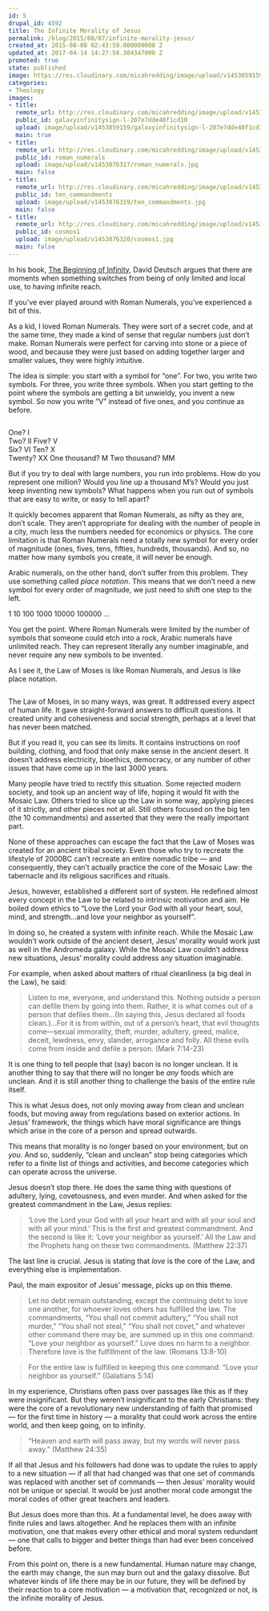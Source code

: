 ```yaml
---
id: 5
drupal_id: 4592
title: The Infinite Morality of Jesus
permalink: /blog/2015/08/07/infinite-morality-jesus/
created_at: 2015-08-08 02:43:59.000000000 Z
updated_at: 2017-04-14 14:27:58.304347000 Z
promoted: true
state: published
image: https://res.cloudinary.com/micahredding/image/upload/v1453059159/galaxyinfinitysign-l-207e7dde40f1cd10.jpg
categories:
- Theology
images:
- title: 
  remote_url: http://res.cloudinary.com/micahredding/image/upload/v1453059159/galaxyinfinitysign-l-207e7dde40f1cd10.jpg
  public_id: galaxyinfinitysign-l-207e7dde40f1cd10
  upload: image/upload/v1453059159/galaxyinfinitysign-l-207e7dde40f1cd10.jpg
  main: true
- title: 
  remote_url: http://res.cloudinary.com/micahredding/image/upload/v1453076317/roman_numerals.jpg
  public_id: roman_numerals
  upload: image/upload/v1453076317/roman_numerals.jpg
  main: false
- title: 
  remote_url: http://res.cloudinary.com/micahredding/image/upload/v1453076319/ten_commandments.jpg
  public_id: ten_commandments
  upload: image/upload/v1453076319/ten_commandments.jpg
  main: false
- title: 
  remote_url: http://res.cloudinary.com/micahredding/image/upload/v1453076320/cosmos1.jpg
  public_id: cosmos1
  upload: image/upload/v1453076320/cosmos1.jpg
  main: false
---
```

In his book, [The Beginning of Infinity](http://amzn.to/1W6ETZN), David Deutsch argues that there are moments when something switches from being of only limited and local use, to having infinite reach.

If you’ve ever played around with Roman Numerals, you’ve experienced a bit of this. 

As a kid, I loved Roman Numerals. They were sort of a secret code, and at the same time, they made a kind of sense that regular numbers just don’t make. Roman Numerals were perfect for carving into stone or a piece of wood, and because they were just based on adding together larger and smaller values, they were highly intuitive.

The idea is simple: you start with a symbol for “one”. For two, you write two symbols. For three, you write three symbols. When you start getting to the point where the symbols are getting a bit unwieldy, you invent a new symbol. So now you write “V” instead of five ones, and you continue as before.

<img src="http://res.cloudinary.com/micahredding/image/upload/v1453076317/roman_numerals.jpg" alt="" title="" class="image-full" style="max-width: 100%; height:auto;" />

One? I                        
Two? II
Five? V                      
Six? VI
Ten? X                      
Twenty? XX
One thousand? M
Two thousand? MM  

But if you try to deal with large numbers, you run into problems. How do you represent one million? Would you line up a thousand M’s? Would you just keep inventing new symbols? What happens when you run out of symbols that are easy to write, or easy to tell apart?

It quickly becomes apparent that Roman Numerals, as nifty as they are, don’t scale. They aren’t appropriate for dealing with the number of people in a city, much less the numbers needed for economics or physics. The core limitation is that Roman Numerals need a totally new symbol for every order of magnitude (ones, fives, tens, fifties, hundreds, thousands). And so, no matter how many symbols you create, it will never be enough.

Arabic numerals, on the other hand, don’t suffer from this problem. They use something called *place notation*. This means that we don’t need a new symbol for every order of magnitude, we just need to shift one step to the left.

1
10
100
1000
10000
100000
…

You get the point. Where Roman Numerals were limited by the number of symbols that someone could etch into a rock, Arabic numerals have unlimited reach. They can represent literally any number imaginable, and never require any new symbols to be invented.

As I see it, the Law of Moses is like Roman Numerals, and Jesus is like place notation.

<img src="http://res.cloudinary.com/micahredding/image/upload/v1453076319/ten_commandments.jpg" alt="" title="" class="image-full" style="max-width: 100%; height:auto;" />

The Law of Moses, in so many ways, was great. It addressed every aspect of human life. It gave straight-forward answers to difficult questions. It created unity and cohesiveness and social strength, perhaps at a level that has never been matched.

But if you read it, you can see its limits. It contains instructions on roof building, clothing, and food that only make sense in the ancient desert. It doesn’t address electricity, bioethics, democracy, or any number of other issues that have come up in the last 3000 years.

Many people have tried to rectify this situation. Some rejected modern society, and took up an ancient way of life, hoping it would fit with the Mosaic Law. Others tried to slice up the Law in some way, applying pieces of it strictly, and other pieces not at all. Still others focused on the big ten (the 10 commandments) and asserted that they were the really important part.

None of these approaches can escape the fact that the Law of Moses was created for an ancient tribal society. Even those who try to recreate the lifestyle of 2000BC can’t recreate an entire nomadic tribe — and consequently, they can’t actually practice the core of the Mosaic Law: the tabernacle and its religious sacrifices and rituals.

Jesus, however, established a different sort of system. He redefined almost every concept in the Law to be related to intrinsic motivation and aim. He boiled down ethics to “Love the Lord your God with all your heart, soul, mind, and strength…and love your neighbor as yourself”. 

In doing so, he created a system with infinite reach. While the Mosaic Law wouldn’t work outside of the ancient desert, Jesus’ morality would work just as well in the Andromeda galaxy. While the Mosaic Law couldn’t address new situations, Jesus’ morality could address any situation imaginable.

For example, when asked about matters of ritual cleanliness (a big deal in the Law), he said:

> Listen to me, everyone, and understand this. Nothing outside a person can defile them by going into them. Rather, it is what comes out of a person that defiles them…(In saying this, Jesus declared all foods clean.)…For it is from within, out of a person’s heart, that evil thoughts come—sexual immorality, theft, murder, adultery, greed, malice, deceit, lewdness, envy, slander, arrogance and folly. All these evils come from inside and defile a person. (Mark 7:14-23)

It is one thing to tell people that (say) bacon is no longer unclean. It is another thing to say that there will no longer be *any* foods which are unclean. And it is still another thing to challenge the basis of the entire rule itself.

This is what Jesus does, not only moving away from clean and unclean foods, but moving away from regulations based on exterior actions. In Jesus’ framework, the things which have moral significance are things which arise in the core of a person and spread outwards.

This means that morality is no longer based on your environment, but on *you*. And so, suddenly, “clean and unclean” stop being categories which refer to a finite list of things and activities, and become categories which can operate across the universe.

Jesus doesn’t stop there. He does the same thing with questions of adultery, lying, covetousness, and even murder. And when asked for the greatest commandment in the Law, Jesus replies:

> ‘Love the Lord your God with all your heart and with all your soul and with all your mind.’ This is the first and greatest commandment. And the second is like it: ‘Love your neighbor as yourself.’ All the Law and the Prophets hang on these two commandments. (Matthew 22:37)

The last line is crucial. Jesus is stating that *love* is the core of the Law, and everything else is implementation. 

Paul, the main expositor of Jesus’ message, picks up on this theme.

> Let no debt remain outstanding, except the continuing debt to love one another, for whoever loves others has fulfilled the law. The commandments, “You shall not commit adultery,” “You shall not murder,” “You shall not steal,” “You shall not covet,” and whatever other command there may be, are summed up in this one command: “Love your neighbor as yourself.” Love does no harm to a neighbor. Therefore love is the fulfillment of the law. (Romans 13:8-10)  
  
> For the entire law is fulfilled in keeping this one command: “Love your neighbor as yourself.” (Galatians 5:14)  

In my experience, Christians often pass over passages like this as if they were insignificant. But they weren’t insignificant to the early Christians: they were the core of a revolutionary new understanding of faith that promised — for the first time in history — a morality that could work across the entire world, and then keep going, on to infinity.

> “Heaven and earth will pass away, but my words will never pass away.” (Matthew 24:35)

If all that Jesus and his followers had done was to update the rules to apply to a new situation — if all that had changed was that one set of commands was replaced with another set of commands — then Jesus’ morality would not be unique or special. It would be just another moral code amongst the moral codes of other great teachers and leaders. 

But Jesus does more than this. At a fundamental level, he does away with finite rules and laws altogether. And he replaces them with an infinite motivation, one that makes every other ethical and moral system redundant — one that calls to bigger and better things than had ever been conceived before.

From this point on, there is a new fundamental. Human nature may change, the earth may change, the sun may burn out and the galaxy dissolve. But whatever kinds of life there may be in our future, they will be defined by their reaction to a core motivation — a motivation that, recognized or not, is the infinite morality of Jesus.

<img src="http://res.cloudinary.com/micahredding/image/upload/v1453076320/cosmos1.jpg" alt="" title="" class="image-full" style="max-width: 100%; height:auto;" />
